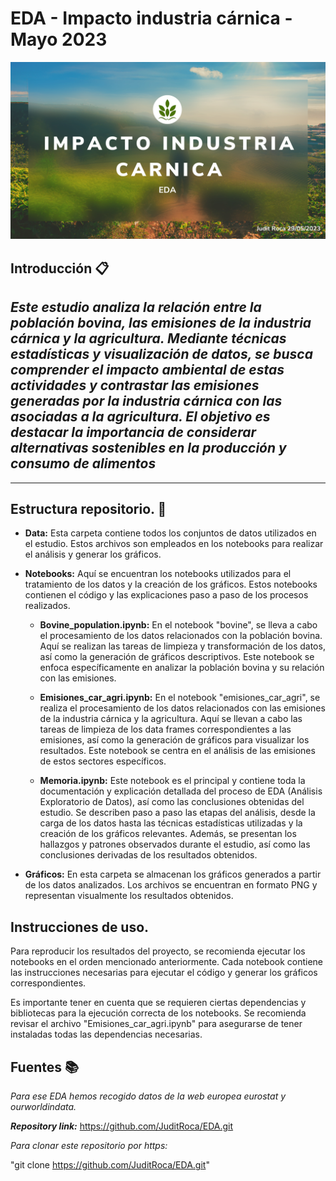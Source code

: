 # EDA - Impacto  industria cárnica - Mayo 2023
![portada](scr\Data\portada.png.png)

## Introducción 📋

_Este estudio analiza la relación entre la población bovina, las emisiones de la industria cárnica y la agricultura. Mediante técnicas estadísticas y visualización de datos, se busca comprender el impacto ambiental de estas actividades y contrastar las emisiones generadas por la industria cárnica con las asociadas a la agricultura. El objetivo es destacar la importancia de considerar alternativas sostenibles en la producción y consumo de alimentos_
-
----------
 ## Estructura repositorio. 📖 

- **Data:** Esta carpeta contiene todos los conjuntos de datos utilizados en el estudio. Estos archivos son empleados en los notebooks para realizar el análisis y generar los gráficos.

- **Notebooks:** Aquí se encuentran los notebooks utilizados para el tratamiento de los datos y la creación de los gráficos. Estos notebooks contienen el código y las explicaciones paso a paso de los procesos realizados.

   - **Bovine_population.ipynb:** En el notebook "bovine", se lleva a cabo el procesamiento de los datos relacionados con la población bovina. Aquí se realizan las tareas de limpieza y transformación de los datos, así como la generación de gráficos descriptivos. Este notebook se enfoca específicamente en analizar la población bovina y su relación con las emisiones.

   - **Emisiones_car_agri.ipynb:** En el notebook "emisiones_car_agri", se realiza el procesamiento de los datos relacionados con las emisiones de la industria cárnica y la agricultura. Aquí se llevan a cabo las tareas de limpieza de los data frames correspondientes a las emisiones, así como la generación de gráficos para visualizar los resultados. Este notebook se centra en el análisis de las emisiones de estos sectores específicos.

   - **Memoria.ipynb:** Este notebook es el principal y contiene toda la documentación y explicación detallada del proceso de EDA (Análisis Exploratorio de Datos), así como las conclusiones obtenidas del estudio. Se describen paso a paso las etapas del análisis, desde la carga de los datos hasta las técnicas estadísticas utilizadas y la creación de los gráficos relevantes. Además, se presentan los hallazgos y patrones observados durante el estudio, así como las conclusiones derivadas de los resultados obtenidos.

- **Gráficos:** En esta carpeta se almacenan los gráficos generados a partir de los datos analizados. Los archivos se encuentran en formato PNG y representan visualmente los resultados obtenidos.

## Instrucciones de uso.

Para reproducir los resultados del proyecto, se recomienda ejecutar los notebooks en el orden mencionado anteriormente. Cada notebook contiene las instrucciones necesarias para ejecutar el código y generar los gráficos correspondientes.

Es importante tener en cuenta que se requieren ciertas dependencias y bibliotecas para la ejecución correcta de los notebooks. Se recomienda revisar el archivo "Emisiones_car_agri.ipynb" para asegurarse de tener instaladas todas las dependencias necesarias.

## Fuentes 📚 
_Para ese EDA hemos recogido datos de la web europea eurostat y ourworldindata._

***Repository link:*** https://github.com/JuditRoca/EDA.git

*Para clonar este repositorio por https:*

"git clone https://github.com/JuditRoca/EDA.git"
